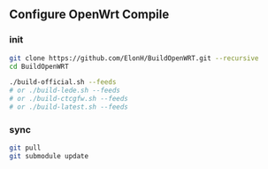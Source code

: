 ## Configure OpenWrt Compile

### init

```bash
git clone https://github.com/ElonH/BuildOpenWRT.git --recursive
cd BuildOpenWRT

./build-official.sh --feeds
# or ./build-lede.sh --feeds
# or ./build-ctcgfw.sh --feeds
# or ./build-latest.sh --feeds
```

### sync

``` bash
git pull
git submodule update
```
